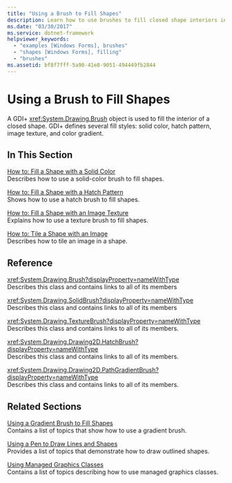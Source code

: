```yaml
---
title: "Using a Brush to Fill Shapes"
description: Learn how to use brushes to fill closed shape interiors in GDI+ with a selection of topics and tutorials.
ms.date: "03/30/2017"
ms.service: dotnet-framework
helpviewer_keywords: 
  - "examples [Windows Forms], brushes"
  - "shapes [Windows Forms], filling"
  - "brushes"
ms.assetid: bf8f7fff-5a90-41e8-9051-494449fb2844
---
```

# Using a Brush to Fill Shapes

A GDI+ <xref:System.Drawing.Brush> object is used to fill the interior of a closed shape. GDI+ defines several fill styles: solid color, hatch pattern, image texture, and color gradient.  
  
## In This Section  

 [How to: Fill a Shape with a Solid Color](how-to-fill-a-shape-with-a-solid-color.md)  
 Describes how to use a solid-color brush to fill shapes.  
  
 [How to: Fill a Shape with a Hatch Pattern](how-to-fill-a-shape-with-a-hatch-pattern.md)  
 Shows how to use a hatch brush to fill shapes.  
  
 [How to: Fill a Shape with an Image Texture](how-to-fill-a-shape-with-an-image-texture.md)  
 Explains how to use a texture brush to fill shapes.  
  
 [How to: Tile a Shape with an Image](how-to-tile-a-shape-with-an-image.md)  
 Describes how to tile an image in a shape.  
  
## Reference  

 <xref:System.Drawing.Brush?displayProperty=nameWithType>  
 Describes this class and contains links to all of its members  
  
 <xref:System.Drawing.SolidBrush?displayProperty=nameWithType>  
 Describes this class and contains links to all of its members  
  
 <xref:System.Drawing.TextureBrush?displayProperty=nameWithType>  
 Describes this class and contains links to all of its members.  
  
 <xref:System.Drawing.Drawing2D.HatchBrush?displayProperty=nameWithType>  
 Describes this class and contains links to all of its members.  
  
 <xref:System.Drawing.Drawing2D.PathGradientBrush?displayProperty=nameWithType>  
 Describes this class and contains links to all of its members.  
  
## Related Sections  

 [Using a Gradient Brush to Fill Shapes](using-a-gradient-brush-to-fill-shapes.md)  
 Contains a list of topics that show how to use a gradient brush.  
  
 [Using a Pen to Draw Lines and Shapes](using-a-pen-to-draw-lines-and-shapes.md)  
 Provides a list of topics that demonstrate how to draw outlined shapes.  
  
 [Using Managed Graphics Classes](using-managed-graphics-classes.md)  
 Contains a list of topics describing how to use managed graphics classes.
